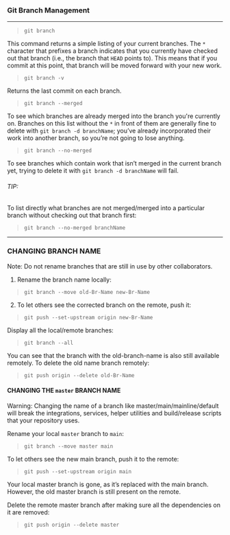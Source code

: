 
### Git Branch Management
---
>```git branch```

This command returns a simple listing of your current branches.
The ```*``` character that prefixes a branch indicates that you currently have checked out that branch (i.e., the branch that ```HEAD``` points to). This means that if you commit at this point, that branch will be moved forward with your new work.

>```git branch -v```

Returns the last commit on each branch.

>```git branch --merged```

To see which branches are already merged into the branch you're currently on.
Branches on this list without the ```*``` in front of them are generally fine to delete with ```git branch -d branchName```; you’ve already incorporated their work into another branch, so you’re not going to lose anything.

>```git branch --no-merged```

To see branches which contain work that isn’t merged in the current branch yet, trying to delete it with ```git branch -d branchName``` will fail.

###### TIP:
To list directly what branches are not merged/merged into a particular branch without checking out that branch first: 
>```git branch --no-merged branchName```
---
### CHANGING BRANCH NAME
Note: Do not rename branches that are still in use by other collaborators.

1. Rename the branch name locally:
>```git branch --move old-Br-Name new-Br-Name```

2. To let others see the corrected branch on the remote, push it:
>```git push --set-upstream origin new-Br-Name```

Display all the local/remote branches:
>```git branch --all```

You can see that the branch with the old-branch-name is also still available remotely. To delete the old name branch remotely:
>```git push origin --delete old-Br-Name```

#### CHANGING THE ```master``` BRANCH NAME
Warning: Changing the name of a branch like master/main/mainline/default will break the integrations, services, helper utilities and build/release scripts that your repository uses.

Rename your local ```master``` branch to ```main```:
>```git branch --move master main```

To let others see the new main branch, push it to the remote:
>```git push --set-upstream origin main```

Your local master branch is gone, as it’s replaced with the main branch. However, the old master branch is still present on the remote.

Delete the remote master branch after making sure all the dependencies on it are removed:
>```git push origin --delete master```


